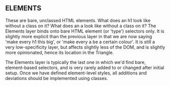 ## ELEMENTS

These are bare, unclassed HTML elements. What does an h1 look like without a class on it? What does an a look like without a class on it? 
The Elements layer binds onto bare HTML element (or 'type') selectors only. It is slightly more explicit than the previous layer in that we are now 
saying 'make every h1 this big', or 'make every a be a certain colour'. It is still a very low-specificity layer, but affects slightly less of the DOM, 
and is slightly more opinionated, hence its location in the Triangle.

The Elements layer is typically the last one in which we'd find bare, element-based selectors, and is very rarely added to or changed after initial setup. 
Once we have defined element-level styles, all additions and deviations should be implemented using classes.
